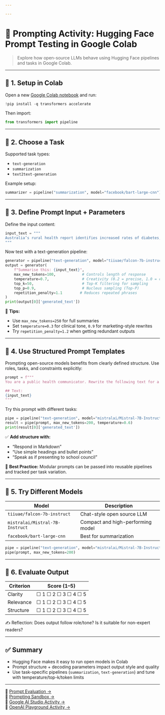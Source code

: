 ```yaml
---

---
```


# 🧪 Prompting Activity: Hugging Face Prompt Testing in Google Colab

> Explore how open-source LLMs behave using Hugging Face pipelines and tasks in Google Colab.

---

## 🔹 1. Setup in Colab

Open a new [Google Colab notebook](https://colab.research.google.com) and run:

```python
!pip install -q transformers accelerate
```

Then import:

```python
from transformers import pipeline
```

---

## 🔹 2. Choose a Task

Supported task types:

- `text-generation`
- `summarization`
- `text2text-generation`

Example setup:

```python
summarizer = pipeline("summarization", model="facebook/bart-large-cnn")
```

---

## 🔹 3. Define Prompt Input + Parameters

Define the input content:

```python
input_text = """
Australia’s rural health report identifies increased rates of diabetes, lower vaccine coverage, and access disparities.
"""
```

Now test with a text-generation pipeline:

```python
generator = pipeline("text-generation", model="tiiuae/falcon-7b-instruct")
output = generator(
    f"Summarise this: {input_text}",
    max_new_tokens=100,            # Controls length of response
    temperature=0.7,               # Creativity (0.2 = precise, 1.0 = creative)
    top_k=50,                      # Top-K filtering for sampling
    top_p=0.9,                     # Nucleus sampling (Top-P)
    repetition_penalty=1.1        # Reduces repeated phrases
)
print(output[0]['generated_text'])
```

🧠 **Tips:**

- Use `max_new_tokens=250` for full summaries
- Set `temperature=0.3` for clinical tone, `0.9` for marketing-style rewrites
- Try `repetition_penalty=1.2` when getting redundant outputs

---

## 🔹 4. Use Structured Prompt Templates

Prompting open-source models benefits from clearly defined structure. Use roles, tasks, and constraints explicitly:

```python
prompt = f"""
You are a public health communicator. Rewrite the following text for a Year 10 audience using plain English. Add 3 bullet points and a real-world example.

## Text:
{input_text}
"""
```

Try this prompt with different tasks:

```python
pipe = pipeline("text-generation", model="mistralai/Mistral-7B-Instruct")
result = pipe(prompt, max_new_tokens=200, temperature=0.6)
print(result[0]['generated_text'])
```

✅ **Add structure with:**

- “Respond in Markdown”
- “Use simple headings and bullet points”
- “Speak as if presenting to school council”

🧠 **Best Practice:** Modular prompts can be passed into reusable pipelines and tracked per task variation.

---

## 🔹 5. Try Different Models

| Model                           | Description                       |
| ------------------------------- | --------------------------------- |
| `tiiuae/falcon-7b-instruct`     | Chat-style open source LLM        |
| `mistralai/Mistral-7B-Instruct` | Compact and high-performing model |
| `facebook/bart-large-cnn`       | Best for summarization            |

```python
pipe = pipeline("text-generation", model="mistralai/Mistral-7B-Instruct")
pipe(prompt, max_new_tokens=200)
```

---

## 🔹 6. Evaluate Output

| Criterion | Score (1–5)         |
| --------- | ------------------- |
| Clarity   | ☐ 1 ☐ 2 ☐ 3 ☐ 4 ☐ 5 |
| Relevance | ☐ 1 ☐ 2 ☐ 3 ☐ 4 ☐ 5 |
| Structure | ☐ 1 ☐ 2 ☐ 3 ☐ 4 ☐ 5 |

✍️ Reflection: Does output follow role/tone? Is it suitable for non-expert readers?

---

## ✅ Summary

- Hugging Face makes it easy to run open models in Colab
- Prompt structure + decoding parameters impact output style and quality
- Use task-specific pipelines (`summarization`, `text-generation`) and tune with temperature/top-k/token limits

---

📎 [Prompt Evaluation →](prompt_evaluation.md)\
📎 [Prompting Sandbox →](prompting_sandbox_v2.ipynb)\
📎 [Google AI Studio Activity →](google_ai_studio_activity.md)\
📎 [OpenAI Playground Activity →](openai_playground_activity.md)

